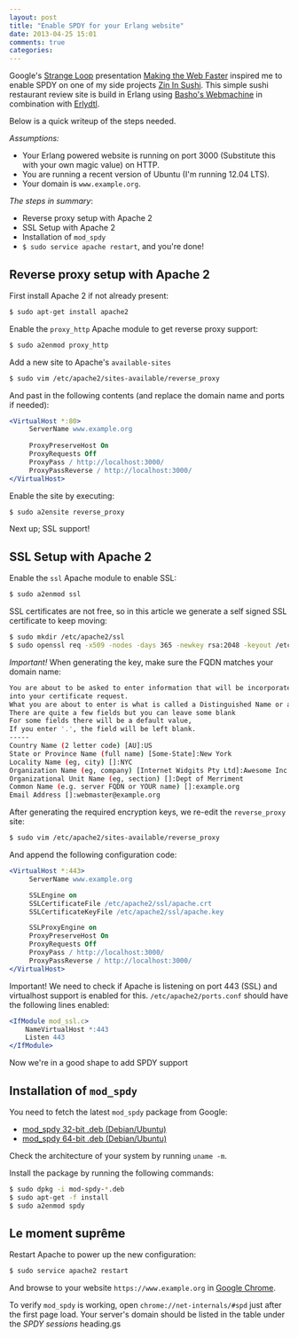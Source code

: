 ```yaml
---
layout: post
title: "Enable SPDY for your Erlang website"
date: 2013-04-25 15:01
comments: true
categories: 
---
```


Google's [Strange Loop](https://thestrangeloop.com) presentation [Making the Web Faster](https://docs.google.com/presentation/d/1dPbm1lKjVqdYq3_z3Dgp4ChPNZuMyrL9uLWGL40HBhI/edit#slide=id.p19) inspired me to enable SPDY on one of my side projects [Zin In Sushi](https://www.zininsushi.nl). This simple sushi restaurant review site is build in Erlang using [Basho's Webmachine](http://wiki.basho.com/Webmachine.html) in combination with [Erlydtl](http://code.google.com/p/erlydtl/).

Below is a quick writeup of the steps needed.

*Assumptions:*

* Your Erlang powered website is running on port 3000 (Substitute this with your own magic value) on HTTP.
* You are running a recent version of Ubuntu (I'm running 12.04 LTS).
* Your domain is `www.example.org`.

*The steps in summary*:

* Reverse proxy setup with Apache 2
* SSL Setup with Apache 2
* Installation of `mod_spdy`
* `$ sudo service apache restart`, and you're done! 

## Reverse proxy setup with Apache 2

First install Apache 2 if not already present:

```sh
$ sudo apt-get install apache2
```
Enable the `proxy_http` Apache module to get reverse proxy support:

```sh
$ sudo a2enmod proxy_http
```
Add a new site to Apache's `available-sites`

```sh
$ sudo vim /etc/apache2/sites-available/reverse_proxy
```
And past in the following contents (and replace the domain name and ports if needed):

```apache
<VirtualHost *:80>
     ServerName www.example.org 
     
     ProxyPreserveHost On
     ProxyRequests Off
     ProxyPass / http://localhost:3000/ 
     ProxyPassReverse / http://localhost:3000/
</VirtualHost>
```

Enable the site by executing:

```sh
$ sudo a2ensite reverse_proxy
```

Next up; SSL support!

## SSL Setup with Apache 2

Enable the `ssl` Apache module to enable SSL:

```sh
$ sudo a2enmod ssl
```

SSL certificates are not free, so in this article we generate a self signed SSL certificate to keep moving:

```sh
$ sudo mkdir /etc/apache2/ssl 
$ sudo openssl req -x509 -nodes -days 365 -newkey rsa:2048 -keyout /etc/apache2/ssl/apache.key -out /etc/apache2/ssl/apache.crt
```
*Important!* When generating the key, make sure the FQDN matches your domain name:

```sh
You are about to be asked to enter information that will be incorporated
into your certificate request.
What you are about to enter is what is called a Distinguished Name or a DN.
There are quite a few fields but you can leave some blank
For some fields there will be a default value,
If you enter '.', the field will be left blank.
-----
Country Name (2 letter code) [AU]:US
State or Province Name (full name) [Some-State]:New York
Locality Name (eg, city) []:NYC
Organization Name (eg, company) [Internet Widgits Pty Ltd]:Awesome Inc
Organizational Unit Name (eg, section) []:Dept of Merriment
Common Name (e.g. server FQDN or YOUR name) []:example.org                  
Email Address []:webmaster@example.org
```

After generating the required encryption keys, we re-edit the `reverse_proxy` site:

```sh
$ sudo vim /etc/apache2/sites-available/reverse_proxy
```

And append the following configuration code:

```apache
<VirtualHost *:443>
     ServerName www.example.org

     SSLEngine on
     SSLCertificateFile /etc/apache2/ssl/apache.crt
     SSLCertificateKeyFile /etc/apache2/ssl/apache.key

     SSLProxyEngine on
     ProxyPreserveHost On
     ProxyRequests Off
     ProxyPass / http://localhost:3000/
     ProxyPassReverse / http://localhost:3000/
</VirtualHost>
```

Important! We need to check if Apache is listening on port 443 (SSL) and virtualhost support is enabled for this. `/etc/apache2/ports.conf` should have the following lines enabled:

```apache
<IfModule mod_ssl.c>
    NameVirtualHost *:443
    Listen 443
</IfModule>
```


Now we're in a good shape to add SPDY support

## Installation of `mod_spdy`

You need to fetch the latest `mod_spdy` package from Google:

* [mod_spdy 32-bit .deb (Debian/Ubuntu)](https://dl-ssl.google.com/dl/linux/direct/mod-spdy-beta_current_i386.deb)
* [mod_spdy 64-bit .deb (Debian/Ubuntu)](https://dl-ssl.google.com/dl/linux/direct/mod-spdy-beta_current_amd64.deb)

Check the architecture of your system by running `uname -m`.

Install the package by running the following commands:

```sh
$ sudo dpkg -i mod-spdy-*.deb
$ sudo apt-get -f install
$ sudo a2enmod spdy
```

## Le moment suprême

Restart Apache to power up the new configuration:

```sh
$ sudo service apache2 restart
```

And browse to your website `https://www.example.org` in [Google Chrome](https://www.google.com/intl/en/chrome/browser/).

To verify `mod_spdy` is working, open `chrome://net-internals/#spd` just after the first page load. Your server's domain should be listed in the table under the *SPDY sessions* heading.gs
